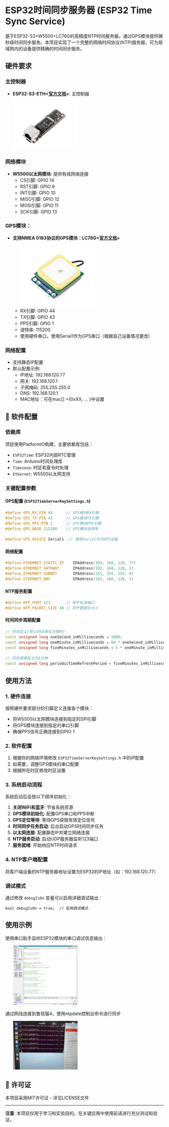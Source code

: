 # ESP32时间同步服务器 (ESP32 Time Sync Service)

基于ESP32-S3+W5500+LC76G的高精度NTP时间服务器，通过GPS模块提供微秒级时间同步服务。本项目实现了一个完整的网络时间协议(NTP)服务器，可为局域网内的设备提供精确的时间同步服务。


## 硬件要求

### 主控制器
- **ESP32-S3-ETH<[官方文档](https://www.waveshare.com/wiki/ESP32-S3-ETH)>**: 主控制器

  <img src="./attachments/ESP32-S3-ETH_Module.jpg" style="zoom:20%">

### 网络模块
- **W5500以太网模块**: 提供有线网络连接
  - CS引脚: GPIO 14
  - RST引脚: GPIO 9
  - INT引脚: GPIO 10
  - MISO引脚: GPIO 12
  - MOSI引脚: GPIO 11
  - SCK引脚: GPIO 13

### GPS模块：
- **支持NMEA 0183协议的GPS模块：LC76G<[官方文档](https://www.waveshare.com/wiki/LC76G_GNSS_Module)>**

  <img src="./attachments/LC76G_GNSS_Module.jpg" style="zoom:66%; margin-left:5%" >

  - RX引脚: GPIO 44
  - TX引脚: GPIO 43
  - PPS引脚: GPIO 1
  - 波特率: 115200
  - 使用硬件串口，使用Serial1作为GPS串口（根据自己设备情况更改）

### 网络配置
- 支持静态IP配置
- 默认配置示例:
  - IP地址: 192.168.120.77
  - 网关: 192.168.120.1
  - 子网掩码: 255.255.255.0
  - DNS: 192.168.120.1
  - MAC地址：可在mac[] ={0xXX, ... }中设置

## 🔧 软件配置

### 依赖库
项目使用PlatformIO构建，主要依赖库包括：
- `ESP32Time`: ESP32内部RTC管理
- `Time`: Arduino时间处理库
- `Timezone`: 时区和夏令时处理
- `Ethernet`: W5500以太网支持

### 关键配置参数

#### GPS配置 (`ESP32TimeServerKeySettings.h`)
```cpp
#define GPS_RX_PIN 44      // GPS模块RX引脚
#define GPS_TX_PIN 43      // GPS模块TX引脚  
#define GPS_PPS_PIN 1      // GPS模块PPS引脚
#define GPS_BAUD 115200    // GPS模块波特率

#define GPS_DEVICE Serial1  // 使用Serial作为GPS设备
```

#### 网络配置
```cpp
#define ETHERNET_STATIC_IP    IPAddress(192, 168, 120, 77)
#define ETHERNET_GATEWAY      IPAddress(192, 168, 120, 1) 
#define ETHERNET_SUBNET       IPAddress(255, 255, 255, 0)
#define ETHERNET_DNS          IPAddress(192, 168, 120, 1)
```

#### NTP服务配置
```cpp
#define NTP_PORT 123       // NTP标准端口
#define NTP_PACKET_SIZE 48 // NTP数据包大小
```

#### 时间同步周期配置
```cpp
// 时间定义(默认时间单位为微秒)
const unsigned long oneSecond_inMilliseconds = 1000;
const unsigned long oneMinute_inMilliseconds = 60 * oneSecond_inMilliseconds;
const unsigned long fiveMinutes_inMilliseconds = 5 * oneMinute_inMilliseconds;

// 同步周期定义为5分钟
const unsigned long periodicTimeRefreshPeriod = fiveMinutes_inMilliseconds;
```

## 使用方法

### 1. 硬件连接
按照硬件要求部分的引脚定义连接各个模块：
- 将W5500以太网模块连接到指定的SPI引脚
- 将GPS模块连接到指定的串口引脚
- 确保PPS信号正确连接到GPIO 1

### 2. 软件配置
1. 根据你的网络环境修改 `ESP32TimeServerKeySettings.h` 中的IP配置
2. 如需要，调整GPS模块的串口配置
3. 根据所在时区修改时区设置

### 3. 系统启动流程
系统启动后会按以下顺序初始化：

1. **关闭WiFi和蓝牙**: 节省系统资源
2. **GPS模块初始化**: 配置GPS串口和PPS中断
3. **GPS定位等待**: 等待GPS获取有效定位信号
4. **时间同步任务启动**: 后台启动GPS时间同步任务
5. **以太网连接**: 配置静态IP并建立网络连接
6. **NTP服务启动**: 启动UDP服务器监听123端口
7. **服务就绪**: 开始响应NTP时间请求

### 4. NTP客户端配置
将客户端设备的NTP服务器地址设置为ESP32的IP地址（如：192.168.120.77）

### 调试模式
通过修改 `debugIsOn` 变量可以启用详细调试输出：
```
bool debugIsOn = true;  // 启用调试模式
```
## 使用示例
使用串口助手监听ESP32模块的串口调试信息输出：

<img src="./attachments/示意图1.png" style="zoom:20%; margin-left:5%">

通过网线连接到鲁班猫4，使用ntpdate控制台命令进行同步

<img src="./attachments/示意图2.jpg" style="zoom:20%; margin-left:5%">

## 📄 许可证

本项目采用MIT许可证 - 详见LICENSE文件

---

**注意**: 本项目仅用于学习和实验目的。在关键应用中使用前请进行充分测试和验证。
